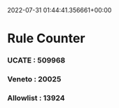 2022-07-31 01:44:41.356661+00:00
# Rule Counter 
 ### UCATE : 509968

 ### Veneto : 20025

 ### Allowlist : 13924